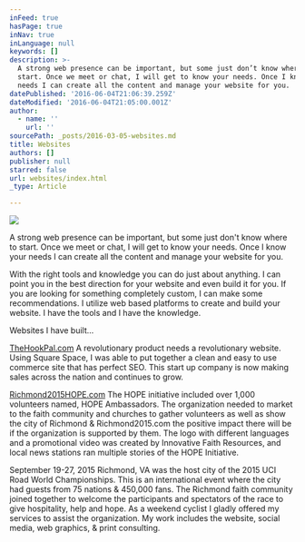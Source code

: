 ```yaml
---
inFeed: true
hasPage: true
inNav: true
inLanguage: null
keywords: []
description: >-
  A strong web presence can be important, but some just don’t know where to
  start. Once we meet or chat, I will get to know your needs. Once I know your
  needs I can create all the content and manage your website for you.
datePublished: '2016-06-04T21:06:39.259Z'
dateModified: '2016-06-04T21:05:00.001Z'
author:
  - name: ''
    url: ''
sourcePath: _posts/2016-03-05-websites.md
title: Websites
authors: []
publisher: null
starred: false
url: websites/index.html
_type: Article

---
```

![](https://the-grid-user-content.s3-us-west-2.amazonaws.com/59670169-5895-48b0-9aa8-f8be4f3b8452.jpg)

A strong web presence can be important, but some just don't know where to start. Once we meet or chat, I will get to know your needs. Once I know your needs I can create all the content and manage your website for you.

With the right tools and knowledge you can do just about anything. I can point you in the best direction for your website and even build it for you. If you are looking for something completely custom, I can make some recommendations. I utilize web based platforms to create and build your website. I have the tools and I have the knowledge.

Websites I have built...

[TheHookPal.com][0] A revolutionary product needs a revolutionary website. Using Square Space, I was able to put together a clean and easy to use commerce site that has perfect SEO. This start up company is now making sales across the nation and continues to grow.

[Richmond2015HOPE.com][1] The HOPE initiative included over 1,000 volunteers named, HOPE Ambassadors. The organization needed to market to the faith community and churches to gather volunteers as well as show the city of Richmond & Richmond2015.com the positive impact there will be if the organization is supported by them. The logo with different languages and a promotional video was created by Innovative Faith Resources, and local news stations ran multiple stories of the HOPE Initiative.

September 19-27, 2015 Richmond, VA was the host city of the 2015 UCI Road World Championships. This is an international event where the city had guests from 75 nations & 450,000 fans. The Richmond faith community joined together to welcome the participants and spectators of the race to give hospitality, help and hope. As a weekend cyclist I gladly offered my services to assist the organization. My work includes the website, social media, web graphics, & print consulting.

[0]: http://www.thehookpal.com/
[1]: http://Richmond2015HOPE.com/